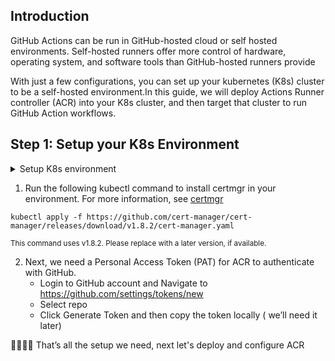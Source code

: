 ## Introduction

GitHub Actions can be run in GitHub-hosted cloud or self hosted environments. Self-hosted runners offer more control of hardware, operating system, and software tools than GitHub-hosted runners provide

With just a few configurations, you can set up your kubernetes (K8s) cluster to be a self-hosted environment.In this guide, we will deploy Actions Runner controller (ACR) into your K8s cluster, and then target that cluster to run GitHub Action workflows.

## Step 1: Setup your K8s Environment
<details><summary>Setup K8s environment</summary>
If you don't have a K8s environment, you can install a local environment using [minikube]([url](https://minikube.sigs.k8s.io/docs/start/)).
</details>

1. Run the following kubectl command to install certmgr in your environment. For more information, see [certmgr]([url](https://cert-manager.io/docs/installation/))
```yaml{:copy}
kubectl apply -f https://github.com/cert-manager/cert-manager/releases/download/v1.8.2/cert-manager.yaml
```
<sub> This command uses v1.8.2. Please replace with a later version, if available.</sub>

2. Next, we need a Personal Access Token (PAT) for ACR to authenticate with GitHub.
   - Login to GitHub account and Navigate to https://github.com/settings/tokens/new
   - Select  repo
   - Click Generate Token and then copy the token locally ( we’ll need it later) 

👏🏻👏🏻 That’s all the setup we need, next let's deploy and configure ACR


 
